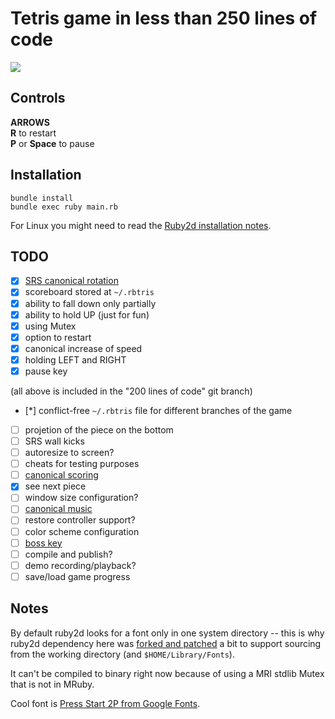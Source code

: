 # Tetris game in less than 250 lines of code

![](https://storage.googleapis.com/rbtris.github.nakilon.pro/screenshot9.png)

## Controls

**ARROWS**  
**R** to restart  
**P** or **Space** to pause

## Installation

```
bundle install
bundle exec ruby main.rb
```

For Linux you might need to read the [Ruby2d installation notes](http://www.ruby2d.com/learn/linux/#install-packages).

## TODO

* [x] [SRS canonical rotation](https://tetris.fandom.com/wiki/SRS)
* [x] scoreboard stored at `~/.rbtris`
* [x] ability to fall down only partially
* [x] ability to hold UP (just for fun)
* [x] using Mutex
* [x] option to restart
* [x] canonical increase of speed
* [x] holding LEFT and RIGHT
* [x] pause key

(all above is included in the "200 lines of code" git branch)

* [*] conflict-free `~/.rbtris` file for different branches of the game
* [ ] projetion of the piece on the bottom
* [ ] SRS wall kicks
* [ ] autoresize to screen?
* [ ] cheats for testing purposes
* [ ] [canonical scoring](https://tetris.fandom.com/wiki/Scoring)
* [x] see next piece
* [ ] window size configuration?
* [ ] [canonical music](https://en.wikipedia.org/wiki/Tetris#Music)
* [ ] restore controller support?
* [ ] color scheme configuration
* [ ] [boss key](https://en.wikipedia.org/wiki/Boss_key)
* [ ] compile and publish?
* [ ] demo recording/playback?
* [ ] save/load game progress

## Notes

By default ruby2d looks for a font only in one system directory -- this is why ruby2d dependency here was [forked and patched](https://github.com/Nakilon/ruby2d/commit/a80fa4b47e713e22995a7c2698fd055f5464b23b) a bit to support sourcing from the working directory (and `$HOME/Library/Fonts`).

It can't be compiled to binary right now because of using a MRI stdlib Mutex that is not in MRuby.

Cool font is [Press Start 2P from Google Fonts](https://fonts.google.com/specimen/Press+Start+2P).
